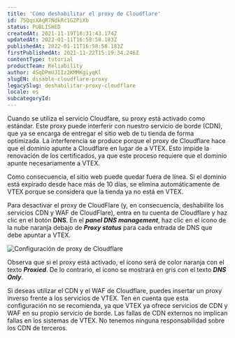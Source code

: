 ```yaml
---
title: 'Cómo deshabilitar el proxy de Cloudflare'
id: 75QqsXAqR7NdkRc1GZPiXb
status: PUBLISHED
createdAt: 2021-11-19T18:31:43.174Z
updatedAt: 2022-01-11T16:58:58.183Z
publishedAt: 2022-01-11T16:58:58.183Z
firstPublishedAt: 2021-11-22T15:19:34.246Z
contentType: tutorial
productTeam: Reliability
author: 4SqDPmUJIIz2KMMKgiyqKl
slugEN: disable-cloudflare-proxy
legacySlug: deshabilitar-proxy-cloudflare
locale: es
subcategoryId: 
---
```


Cuando se utiliza el servicio Cloudfare, su proxy está activado como estándar. Este proxy puede interferir con nuestro servicio de borde (CDN), que ya se encarga de entregar el sitio web de tu tienda de forma optimizada. La interferencia se produce porque el proxy de Cloudflare hace que el dominio apunte a Cloudflare en lugar de a VTEX. Esto impide la renovación de los certificados, ya que este proceso requiere que el dominio apunte necesariamente a VTEX. 

Como consecuencia, el sitio web puede quedar fuera de línea. Si el dominio está expirado desde hace más de 10 días, se elimina automáticamente de VTEX porque se considera que la tienda ya no está en VTEX.

Para desactivar el proxy de CloudFlare (y, en consecuencia, deshabilite los servicios CDN y WAF de CloudFlare), entra en tu cuenta de Cloudflare y haz clic en el botón **DNS**. En el __*panel DNS management*__, haz clic en el ícono de la nube naranja debajo de __*Proxy status*__ para cada entrada de DNS que debe apuntar a VTEX. 

![Configuración de proxy de Cloudflare](//images.ctfassets.net/alneenqid6w5/1pEYEd1KWlH0P97Pgwyb7n/7b76e3396ed5b27b0c14ae76bb77b76a/DNS_Management.png)

Observa que si el proxy está activado, el ícono será de color naranja con el texto __*Proxied*__. De lo contrario, el ícono se mostrará en gris con el texto __*DNS Only*__.

<div class="alert alert-info">
Si deseas utilizar el CDN y el WAF de Cloudflare, puedes insertar un proxy inverso frente a los servicios de VTEX. Ten en cuenta que esta configuración no se recomienda, ya que VTEX ya ofrece servicios de CDN y WAF en su propio servicio de borde. Las fallas de CDN externos no implican fallas en los sistemas de VTEX. No tenemos ninguna responsabilidad sobre los CDN de terceros. 
</div>

